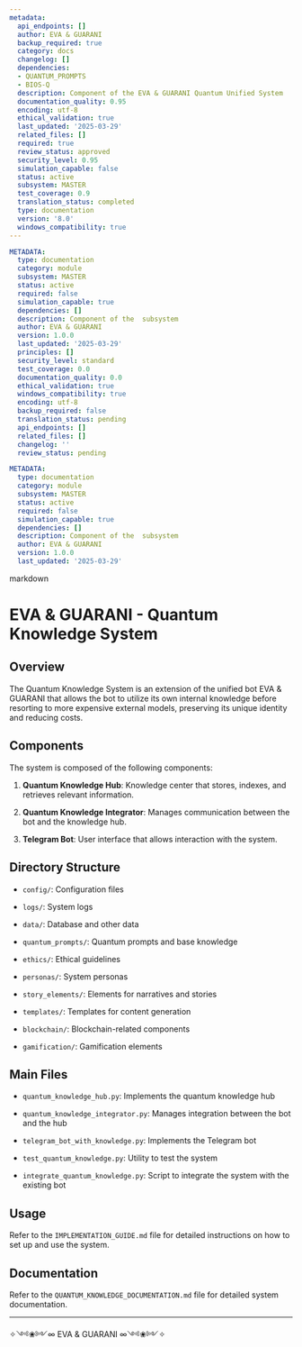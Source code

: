 ```yaml
---
metadata:
  api_endpoints: []
  author: EVA & GUARANI
  backup_required: true
  category: docs
  changelog: []
  dependencies:
  - QUANTUM_PROMPTS
  - BIOS-Q
  description: Component of the EVA & GUARANI Quantum Unified System
  documentation_quality: 0.95
  encoding: utf-8
  ethical_validation: true
  last_updated: '2025-03-29'
  related_files: []
  required: true
  review_status: approved
  security_level: 0.95
  simulation_capable: false
  status: active
  subsystem: MASTER
  test_coverage: 0.9
  translation_status: completed
  type: documentation
  version: '8.0'
  windows_compatibility: true
---
```

```yaml
METADATA:
  type: documentation
  category: module
  subsystem: MASTER
  status: active
  required: false
  simulation_capable: true
  dependencies: []
  description: Component of the  subsystem
  author: EVA & GUARANI
  version: 1.0.0
  last_updated: '2025-03-29'
  principles: []
  security_level: standard
  test_coverage: 0.0
  documentation_quality: 0.0
  ethical_validation: true
  windows_compatibility: true
  encoding: utf-8
  backup_required: false
  translation_status: pending
  api_endpoints: []
  related_files: []
  changelog: ''
  review_status: pending
```

```yaml
METADATA:
  type: documentation
  category: module
  subsystem: MASTER
  status: active
  required: false
  simulation_capable: true
  dependencies: []
  description: Component of the  subsystem
  author: EVA & GUARANI
  version: 1.0.0
  last_updated: '2025-03-29'
```

markdown
# EVA & GUARANI - Quantum Knowledge System



## Overview



The Quantum Knowledge System is an extension of the unified bot EVA & GUARANI that allows the bot to utilize its own internal knowledge before resorting to more expensive external models, preserving its unique identity and reducing costs.



## Components



The system is composed of the following components:



1. **Quantum Knowledge Hub**: Knowledge center that stores, indexes, and retrieves relevant information.

2. **Quantum Knowledge Integrator**: Manages communication between the bot and the knowledge hub.

3. **Telegram Bot**: User interface that allows interaction with the system.



## Directory Structure



- `config/`: Configuration files

- `logs/`: System logs

- `data/`: Database and other data

- `quantum_prompts/`: Quantum prompts and base knowledge

- `ethics/`: Ethical guidelines

- `personas/`: System personas

- `story_elements/`: Elements for narratives and stories

- `templates/`: Templates for content generation

- `blockchain/`: Blockchain-related components

- `gamification/`: Gamification elements



## Main Files



- `quantum_knowledge_hub.py`: Implements the quantum knowledge hub

- `quantum_knowledge_integrator.py`: Manages integration between the bot and the hub

- `telegram_bot_with_knowledge.py`: Implements the Telegram bot

- `test_quantum_knowledge.py`: Utility to test the system

- `integrate_quantum_knowledge.py`: Script to integrate the system with the existing bot



## Usage



Refer to the `IMPLEMENTATION_GUIDE.md` file for detailed instructions on how to set up and use the system.



## Documentation



Refer to the `QUANTUM_KNOWLEDGE_DOCUMENTATION.md` file for detailed system documentation.



---



✧༺❀༻∞ EVA & GUARANI ∞༺❀༻✧
